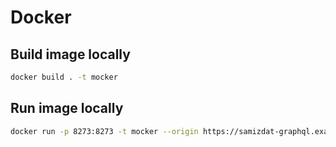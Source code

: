 # Docker

## Build image locally

```bash
docker build . -t mocker
```

## Run image locally

```bash
docker run -p 8273:8273 -t mocker --origin https://samizdat-graphql.example.com --logging verbose --responsesDir ./responses/samizdat
```
